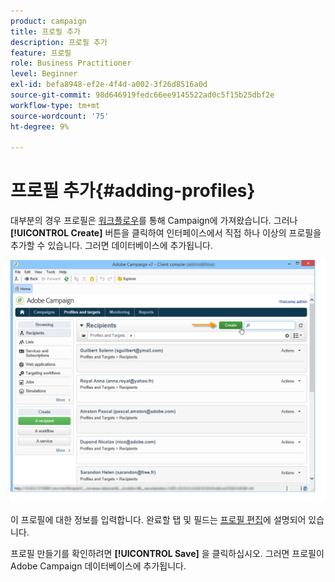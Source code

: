 ```yaml
---
product: campaign
title: 프로필 추가
description: 프로필 추가
feature: 프로필
role: Business Practitioner
level: Beginner
exl-id: befa8948-ef2e-4f4d-a002-3f26d8516a0d
source-git-commit: 98d646919fedc66ee9145522ad0c5f15b25dbf2e
workflow-type: tm+mt
source-wordcount: '75'
ht-degree: 9%

---
```


# 프로필 추가{#adding-profiles}

대부분의 경우 프로필은 [워크플로우](../../platform/using/import-export-workflows.md)를 통해 Campaign에 가져왔습니다. 그러나 **[!UICONTROL Create]** 버튼을 클릭하여 인터페이스에서 직접 하나 이상의 프로필을 추가할 수 있습니다. 그러면 데이터베이스에 추가됩니다.

![](assets/s_ncs_user_profile_add.png)

이 프로필에 대한 정보를 입력합니다. 완료할 탭 및 필드는 [프로필 편집](../../platform/using/editing-a-profile.md)에 설명되어 있습니다.

프로필 만들기를 확인하려면 **[!UICONTROL Save]** 을 클릭하십시오. 그러면 프로필이 Adobe Campaign 데이터베이스에 추가됩니다.
